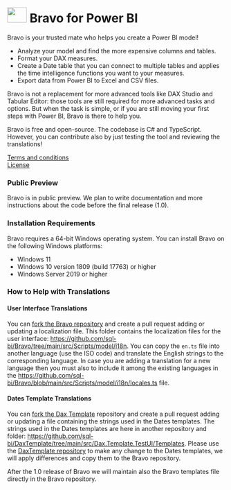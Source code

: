 # <img style="display:inline-block; height:35px; width:45px" src="./src/wwwroot/images/bravo.svg"> Bravo for Power BI

Bravo is your trusted mate who helps you create a Power BI model!

 - Analyze your model and find the more expensive columns and tables. 
 - Format your DAX measures.
 - Create a Date table that you can connect to multiple tables and applies the time intelligence functions you want to your measures.
 - Export data from Power BI to Excel and CSV files.

Bravo is not a replacement for more advanced tools like DAX Studio and Tabular Editor: those tools are still required for more advanced tasks and options. But when the task is simple, or if you are still moving your first steps with Power BI, Bravo is there to help you.

Bravo is free and open-source. The codebase is C# and TypeScript. However, you can contribute also by just testing the tool and reviewing the translations!

[Terms and conditions](TERMS.md)  
[License](LICENSE)

### Public Preview
Bravo is in public preview. We plan to write documentation and more instructions about the code before the final release (1.0).

### Installation Requirements
Bravo requires a 64-bit Windows operating system. You can install Bravo on the following Windows platforms:
 - Windows 11
 - Windows 10 version 1809 (build 17763) or higher
 - Windows Server 2019 or higher

### How to Help with Translations

#### User Interface Translations
You can [fork the Bravo repository](https://github.com/sql-bi/Bravo/fork) and create a pull request adding or updating a localization file.
This folder contains the localization files for the user interface: https://github.com/sql-bi/Bravo/tree/main/src/Scripts/model/i18n.
You can copy the `en.ts` file into another language (use the ISO code) and translate the English strings to the corresponding language.
In case you are adding a translation for a new language then you must also to include it among the existing languages in the https://github.com/sql-bi/Bravo/blob/main/src/Scripts/model/i18n/locales.ts file.

#### Dates Template Translations
You can [fork the Dax Template](https://github.com/sql-bi/DaxTemplate/fork) repository and create a pull request adding or updating a file containing the strings used in the Dates templates.
The strings used in the Dates templates are here in another repository and folder: https://github.com/sql-bi/DaxTemplate/tree/main/src/Dax.Template.TestUI/Templates.
Please use the [DaxTemplate repository](https://github.com/sql-bi/DaxTemplate) to make any change to the Dates templates, we will apply differences and copy them to the Bravo repository.

After the 1.0 release of Bravo we will maintain also the Bravo templates file directly in the Bravo repository.